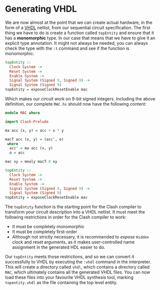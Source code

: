 # Generating VHDL

We are now almost at the point that we can create actual hardware, in the form of a [VHDL](http://en.wikipedia.org/wiki/VHDL) netlist, from our sequential circuit specification.
The first thing we have to do is create a function called `topEntity` and ensure that it has a **monomorphic** type.
In our case that means that we have to give it an explicit type annotation.
It might not always be needed, you can always check the type with the `:t` command and see if the function is monomorphic:

``` haskell
topEntity ::
  Clock System ->
  Reset System ->
  Enable System ->
  Signal System (Signed 9, Signed 9) ->
  Signal System (Signed 9)
topEntity = exposeClockResetEnable mac
```

Which makes our circuit work on 9-bit signed integers.
Including the above definition, our complete `MAC.hs` should now have the following content:

``` haskell
module MAC where

import Clash.Prelude

ma acc (x, y) = acc + x * y

macT acc (x, y) = (acc', o)
 where
  acc' = ma acc (x, y)
  o = acc

mac xy = mealy macT 0 xy

topEntity ::
  Clock System ->
  Reset System ->
  Enable System ->
  Signal System (Signed 9, Signed 9) ->
  Signal System (Signed 9)
topEntity = exposeClockResetEnable mac
```

The `topEntity` function is the starting point for the Clash compiler to transform your circuit description into a VHDL netlist.
It must meet the following restrictions in order for the Clash compiler to work:

-   It must be completely monomorphic
-   It must be completely first-order
-   Although not strictly necessary, it is recommended to *expose* `Hidden` clock and reset arguments, as it makes user-controlled name assignment in the generated HDL easier to do.

Our `topEntity` meets those restrictions, and so we can convert it successfully to VHDL by executing the `:vhdl` command in the interpreter.
This will create a directory called `vhdl`, which contains a directory called `MAC`, which ultimately contains all the generated VHDL files.
You can now load these files into your favourite VHDL synthesis tool, marking `topentity.vhdl` as the file containing the top level entity.
